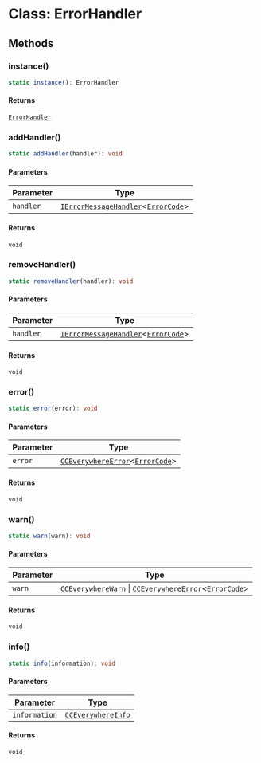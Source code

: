 # Class: ErrorHandler

## Methods

### instance()

```ts
static instance(): ErrorHandler
```

#### Returns

[`ErrorHandler`](error-handler.md)

<HorizontalLine />

### addHandler()

```ts
static addHandler(handler): void
```

#### Parameters

| Parameter | Type |
| ------ | ------ |
| `handler` | [`IErrorMessageHandler`](../../../../../shared/src/error/i-error-message-handler/interfaces/i-error-message-handler.md)<[`ErrorCode`](../../error-codes/type-aliases/error-code.md)\> |

#### Returns

`void`

<HorizontalLine />

### removeHandler()

```ts
static removeHandler(handler): void
```

#### Parameters

| Parameter | Type |
| ------ | ------ |
| `handler` | [`IErrorMessageHandler`](../../../../../shared/src/error/i-error-message-handler/interfaces/i-error-message-handler.md)<[`ErrorCode`](../../error-codes/type-aliases/error-code.md)\> |

#### Returns

`void`

<HorizontalLine />

### error()

```ts
static error(error): void
```

#### Parameters

| Parameter | Type |
| ------ | ------ |
| `error` | [`CCEverywhereError`](../../../../../shared/src/error/cc-everywhere-error/classes/cc-everywhere-error.md)<[`ErrorCode`](../../error-codes/type-aliases/error-code.md)\> |

#### Returns

`void`

<HorizontalLine />

### warn()

```ts
static warn(warn): void
```

#### Parameters

| Parameter | Type |
| ------ | ------ |
| `warn` | [`CCEverywhereWarn`](../../../../../shared/src/error/cc-everywhere-error-types/interfaces/cc-everywhere-warn.md) \| [`CCEverywhereError`](../../../../../shared/src/error/cc-everywhere-error/classes/cc-everywhere-error.md)<[`ErrorCode`](../../error-codes/type-aliases/error-code.md)\> |

#### Returns

`void`

<HorizontalLine />

### info()

```ts
static info(information): void
```

#### Parameters

| Parameter | Type |
| ------ | ------ |
| `information` | [`CCEverywhereInfo`](../../../../../shared/src/error/cc-everywhere-error-types/interfaces/cc-everywhere-info.md) |

#### Returns

`void`
